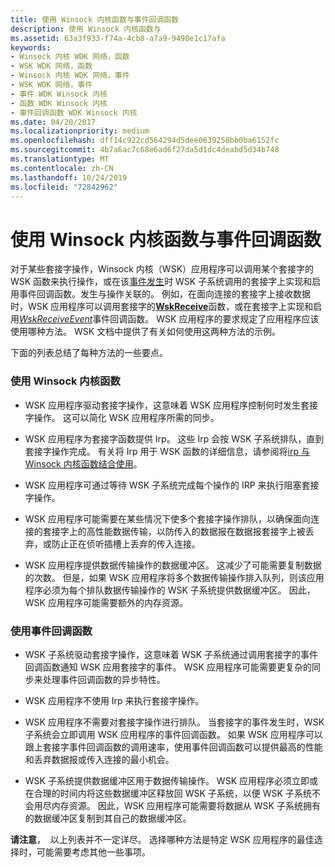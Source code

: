 ```yaml
---
title: 使用 Winsock 内核函数与事件回调函数
description: 使用 Winsock 内核函数与
ms.assetid: 63a3f933-f74a-4cb8-a7a9-9498e1c17afa
keywords:
- Winsock 内核 WDK 网络，函数
- WSK WDK 网络，函数
- Winsock 内核 WDK 网络，事件
- WSK WDK 网络，事件
- 事件 WDK Winsock 内核
- 函数 WDK Winsock 内核
- 事件回调函数 WDK Winsock 内核
ms.date: 04/20/2017
ms.localizationpriority: medium
ms.openlocfilehash: dff14c922cd564294d5dee0639258bb0ba6152fc
ms.sourcegitcommit: 4b7a6ac7c68e6ad6f27da5d1dc4deabd5d34b748
ms.translationtype: MT
ms.contentlocale: zh-CN
ms.lasthandoff: 10/24/2019
ms.locfileid: "72842962"
---
```

# <a name="using-winsock-kernel-functions-vs-event-callback-functions"></a>使用 Winsock 内核函数与事件回调函数


对于某些套接字操作，Winsock 内核（WSK）应用程序可以调用某个套接字的 WSK 函数来执行操作，或在该[事件发生](winsock-kernel-events.md)时 WSK 子系统调用的套接字上实现和启用事件回调函数。发生与操作关联的。 例如，在面向连接的套接字上接收数据时，WSK 应用程序可以调用套接字的[**WskReceive**](https://docs.microsoft.com/windows-hardware/drivers/ddi/wsk/nc-wsk-pfn_wsk_receive)函数，或在套接字上实现和启用[*WskReceiveEvent*](https://docs.microsoft.com/windows-hardware/drivers/ddi/wsk/nc-wsk-pfn_wsk_receive_event)事件回调函数。 WSK 应用程序的要求规定了应用程序应该使用哪种方法。 WSK 文档中提供了有关如何使用这两种方法的示例。

下面的列表总结了每种方法的一些要点。

### <a name="using-winsock-kernel-functions"></a>使用 Winsock 内核函数

-   WSK 应用程序驱动套接字操作，这意味着 WSK 应用程序控制何时发生套接字操作。 这可以简化 WSK 应用程序所需的同步。

-   WSK 应用程序为套接字函数提供 Irp。 这些 Irp 会按 WSK 子系统排队，直到套接字操作完成。 有关将 Irp 用于 WSK 函数的详细信息，请参阅将[irp 与 Winsock 内核函数结合使用](using-irps-with-winsock-kernel-functions.md)。

-   WSK 应用程序可通过等待 WSK 子系统完成每个操作的 IRP 来执行阻塞套接字操作。

-   WSK 应用程序可能需要在某些情况下使多个套接字操作排队，以确保面向连接的套接字上的高性能数据传输，以防传入的数据报在数据报套接字上被丢弃，或防止正在侦听插槽上丢弃的传入连接。

-   WSK 应用程序提供数据传输操作的数据缓冲区。 这减少了可能需要复制数据的次数。 但是，如果 WSK 应用程序将多个数据传输操作排入队列，则该应用程序必须为每个排队数据传输操作的 WSK 子系统提供数据缓冲区。 因此，WSK 应用程序可能需要额外的内存资源。

### <a name="using-event-callback-functions"></a>使用事件回调函数

-   WSK 子系统驱动套接字操作，这意味着 WSK 子系统通过调用套接字的事件回调函数通知 WSK 应用套接字的事件。 WSK 应用程序可能需要更复杂的同步来处理事件回调函数的异步特性。

-   WSK 应用程序不使用 Irp 来执行套接字操作。

-   WSK 应用程序不需要对套接字操作进行排队。 当套接字的事件发生时，WSK 子系统会立即调用 WSK 应用程序的事件回调函数。 如果 WSK 应用程序可以跟上套接字事件回调函数的调用速率，使用事件回调函数可以提供最高的性能和丢弃数据报或传入连接的最小机会。

-   WSK 子系统提供数据缓冲区用于数据传输操作。 WSK 应用程序必须立即或在合理的时间内将这些数据缓冲区释放回 WSK 子系统，以便 WSK 子系统不会用尽内存资源。 因此，WSK 应用程序可能需要将数据从 WSK 子系统拥有的数据缓冲区复制到其自己的数据缓冲区。

**请注意**，  以上列表并不一定详尽。 选择哪种方法是特定 WSK 应用程序的最佳选择时，可能需要考虑其他一些事项。

 

 

 





